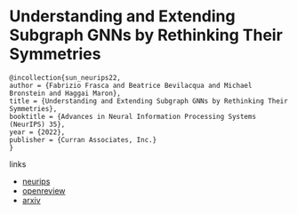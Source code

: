 # Understanding and Extending Subgraph GNNs by Rethinking Their Symmetries

```
@incollection{sun_neurips22,
author = {Fabrizio Frasca and Beatrice Bevilacqua and Michael Bronstein and Haggai Maron},
title = {Understanding and Extending Subgraph GNNs by Rethinking Their Symmetries},
booktitle = {Advances in Neural Information Processing Systems (NeurIPS) 35},
year = {2022},
publisher = {Curran Associates, Inc.}
}
```

links
- [neurips](https://nips.cc/Conferences/2022/Schedule?showEvent=54892)
- [openreview](https://openreview.net/forum?id=sc7bBHAmcN)
- [arxiv](https://arxiv.org/abs/2206.11140)
